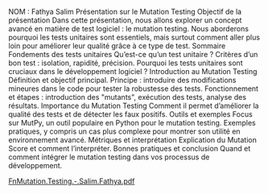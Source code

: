 NOM : Fathya Salim
Présentation sur le Mutation Testing
Objectif de la présentation
Dans cette présentation, nous allons explorer un concept avancé en matière de test logiciel : le mutation testing. Nous aborderons pourquoi les tests unitaires sont essentiels, mais surtout comment aller plus loin pour améliorer leur qualité grâce à ce type de test.
Sommaire
Fondements des tests unitaires
Qu’est-ce qu’un test unitaire ?
Critères d’un bon test : isolation, rapidité, précision.
Pourquoi les tests unitaires sont cruciaux dans le développement logiciel ?
Introduction au Mutation Testing
Définition et objectif principal.
Principe : introduire des modifications mineures dans le code pour tester la robustesse des tests.
Fonctionnement et étapes : introduction des "mutants", exécution des tests, analyse des résultats.
Importance du Mutation Testing
Comment il permet d’améliorer la qualité des tests et de détecter les faux positifs.
Outils et exemples
Focus sur MutPy, un outil populaire en Python pour le mutation testing.
Exemples pratiques, y compris un cas plus complexe pour montrer son utilité en environnement avancé.
Métriques et interprétation
Explication du Mutation Score et comment l’interpréter.
Bonnes pratiques et conclusion
Quand et comment intégrer le mutation testing dans vos processus de développement.

[FnMutation.Testing.-.Salim.Fathya.pdf](https://github.com/user-attachments/files/17061369/FnMutation.Testing.-.Salim.Fathya.pdf)
